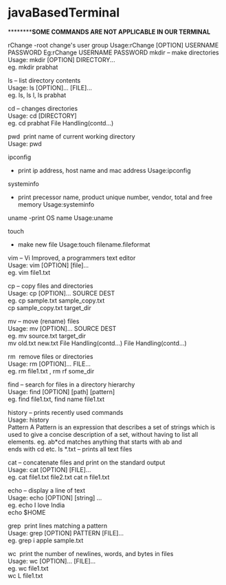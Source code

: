 # javaBasedTerminal
******************************************************************SOME COMMANDS ARE NOT APPLICABLE IN OUR TERMINAL**********************************************************


rChange
 -root change's user group
        Usage:rChange [OPTION] USERNAME PASSWORD
         Eg:rChange USERNAME PASSWORD
mkdir
 – make directories                                                                 
         Usage: mkdir [OPTION] DIRECTORY...                               
        eg. mkdir prabhat

ls
 – list directory contents                                                                 
        Usage: ls [OPTION]... [FILE]...                                               
        eg. ls, ls ­l, ls prabhat

cd
 – changes directories                                                                    
        Usage: cd [DIRECTORY]                                                        
        eg. cd prabhat
File Handling(contd...)

pwd
 ­  print name of current working directory                               
      Usage: pwd   
                     
ipconfig
 - print ip address, host name and mac address
      Usage:ipconfig

systeminfo
 - print precessor name, product unique number, vendor, total and free memory
      Usage:systeminfo

uname
 -print OS name
      Usage:uname

touch
 - make new file
      Usage:touch filename.fileformat

vim
 – Vi Improved, a programmers text editor                                
      Usage: vim [OPTION] [file]...                                                    
      eg. vim file1.txt

cp
 – copy files and directories                                              
         Usage: cp [OPTION]... SOURCE DEST                     
         eg. cp sample.txt sample_copy.txt                              
               cp sample_copy.txt target_dir                              

mv
 – move (rename) files                                                     
        Usage: mv [OPTION]... SOURCE DEST                     
        eg. mv source.txt target_dir                                          
              mv old.txt new.txt
File Handling(contd...)
File Handling(contd...)

rm
 ­ 
remove files or directories                                      
         Usage: rm [OPTION]... FILE...                               
         eg. rm file1.txt , rm ­rf some_dir    

find
 – search for files in a directory hierarchy                 
        Usage: find [OPTION] [path] [pattern]                    
        eg. find file1.txt, find ­name file1.txt

history
 – prints recently used commands                         
         Usage: history            
Pattern
A Pattern is an expression that describes a set of 
strings which is used to give a concise description
of a set, without having to list all elements.
eg. ab*cd matches anything that starts with ab and      
        ends with cd etc.
ls *.txt – prints all text files

cat 
–
concatenate files and print on the standard output                   
     Usage: cat [OPTION] [FILE]...                                                   
     eg. cat file1.txt file2.txt
cat ­n file1.txt                                                                          

echo
 – display a line of text                                                              
     Usage: echo [OPTION] [string] ...                                               
     eg. echo I love India                                                                     
           echo $HOME


grep
 ­ print lines matching a pattern                                                 
    Usage: grep [OPTION] PATTERN [FILE]...                               
    eg. grep ­i apple sample.txt                                                           

wc
 ­ print the number of newlines, words, and bytes in files           
     Usage: wc [OPTION]... [FILE]...                                                
     eg.  wc file1.txt                                                                             
            wc ­L file1.txt
